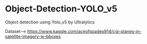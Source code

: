 # Object-Detection-YOLO_v5
Object detection using Yolo_v5 by Ultralytics

Dataset--> https://www.kaggle.com/aceofspades914/cgi-planes-in-satellite-imagery-w-bboxes
